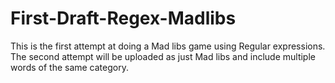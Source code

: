 # First-Draft-Regex-Madlibs
This is the first attempt at doing a Mad libs game using Regular expressions. The second attempt will be uploaded as just Mad libs and include multiple words of the same category.
